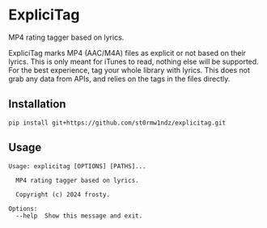 # ExpliciTag

MP4 rating tagger based on lyrics.

ExpliciTag marks MP4 (AAC/M4A) files as explicit or not based on their lyrics. This is only meant for iTunes to read, nothing else will be supported. For the best experience, tag your whole library with lyrics. This does not grab any data from APIs, and relies on the tags in the files directly.

## Installation

```
pip install git+https://github.com/st0rmw1ndz/explicitag.git
```

## Usage

```
Usage: explicitag [OPTIONS] [PATHS]...

  MP4 rating tagger based on lyrics.

  Copyright (c) 2024 frosty.

Options:
  --help  Show this message and exit.
```